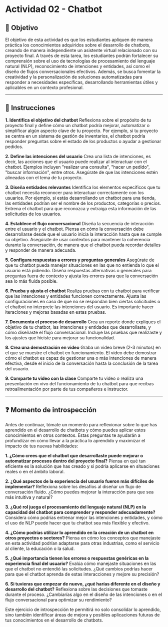 # **Actividad 02 - Chatbot**

## 🎯 **Objetivo**
El objetivo de esta actividad es que los estudiantes apliquen de manera práctica los conocimientos adquiridos sobre el desarrollo de chatbots, creando de manera independiente un asistente virtual relacionado con su proyecto final. A través de esta tarea, los estudiantes podrán fortalecer su comprensión sobre el uso de tecnologías de procesamiento del lenguaje natural (NLP), reconocimiento de intenciones y entidades, así como el diseño de flujos conversacionales efectivos. Además, se busca fomentar la creatividad y la personalización de soluciones automatizadas para responder a necesidades específicas, desarrollando herramientas útiles y aplicables en un contexto profesional.

---

## 📑 Instrucciones
**1.	Identifica el objetivo del chatbot**
Reflexiona sobre el propósito de tu proyecto final y define cómo un chatbot podría mejorar, automatizar o simplificar algún aspecto clave de tu proyecto. Por ejemplo, si tu proyecto se centra en un sistema de gestión de inventarios, el chatbot podría responder preguntas sobre el estado de los productos o ayudar a gestionar pedidos.

**2.	Define las intenciones del usuario**
Crea una lista de intenciones, es decir, las acciones que el usuario puede realizar al interactuar con el chatbot. Ejemplos incluyen "realizar una consulta", "hacer un pedido", "buscar información", entre otros. Asegúrate de que las intenciones estén alineadas con el tema de tu proyecto.

**3.	Diseña entidades relevantes**
Identifica los elementos específicos que tu chatbot necesita reconocer para interactuar correctamente con los usuarios. Por ejemplo, si estás desarrollando un chatbot para una tienda, las entidades podrían ser el nombre de los productos, categorías o precios. Entrena el chatbot para que reconozca y extraiga esta información de las solicitudes de los usuarios.

**4.	Establece el flujo conversacional**
Diseña la secuencia de interacción entre el usuario y el chatbot. Piensa en cómo la conversación debe desarrollarse desde que el usuario inicia la interacción hasta que se cumple su objetivo. Asegúrate de usar contextos para mantener la coherencia durante la conversación, de manera que el chatbot pueda recordar detalles y responder de manera adecuada.

**5.	Configura respuestas a errores y preguntas generales**
Asegúrate de que tu chatbot pueda manejar situaciones en las que no entienda lo que el usuario está pidiendo. Diseña respuestas alternativas o generales para preguntas fuera de contexto y ajusta los errores para que la conversación sea lo más fluida posible.

**6.	Prueba y ajusta el chatbot**
Realiza pruebas con tu chatbot para verificar que las intenciones y entidades funcionen correctamente. Ajusta las configuraciones en caso de que no se respondan bien ciertas solicitudes o el chatbot no interprete las intenciones del usuario. Es importante hacer iteraciones y mejoras basadas en estas pruebas.

**7.	Documenta el proceso de desarrollo**
Crea un reporte donde expliques el objetivo de tu chatbot, las intenciones y entidades que desarrollaste, y cómo diseñaste el flujo conversacional. Incluye las pruebas que realizaste y los ajustes que hiciste para mejorar su funcionalidad.

**8.	Crea una demostración en video**
Graba un video breve (2-3 minutos) en el que se muestre el chatbot en funcionamiento. El video debe demostrar cómo el chatbot es capaz de gestionar una o más intenciones de manera efectiva, desde el inicio de la conversación hasta la conclusión de la tarea del usuario.

**9.	Comparte tu video con la clase**
Comparte tu video o realiza una presentación en vivo del funcionamiento de tu chatbot para que recibas retroalimentación por parte de tus compañeros e instructor.





---

## ❓ **Momento de introspección**

Antes de continuar, tómate un momento para reflexionar sobre lo que has aprendido en el desarrollo de chatbots y cómo puedes aplicar estos conocimientos en otros contextos. Estas preguntas te ayudarán a profundizar en cómo llevar a la práctica lo aprendido y maximizar el impacto de tus nuevas habilidades:

**1.	¿Cómo crees que el chatbot que desarrollaste puede mejorar o automatizar procesos dentro del proyecto final?**
Piensa en qué tan eficiente es la solución que has creado y si podría aplicarse en situaciones reales o en el ámbito laboral.

**2.	¿Qué aspectos de la experiencia del usuario fueron más difíciles de implementar?**
Reflexiona sobre los desafíos al diseñar un flujo de conversación fluido. ¿Cómo puedes mejorar la interacción para que sea más intuitiva y natural?

**3.	¿Qué rol juega el procesamiento del lenguaje natural (NLP) en la capacidad del chatbot para comprender y responder adecuadamente?**
Considera cómo podrías entrenar mejor las intenciones y entidades, y cómo el uso de NLP puede hacer que tu chatbot sea más flexible y efectivo.

**4.	¿Cómo podrías utilizar lo aprendido en la creación de un chatbot en otros proyectos o sectores?**
Piensa en cómo los conceptos que manejaste en esta actividad podrían adaptarse para otras industrias, como el servicio al cliente, la educación o la salud.

**5.	¿Qué importancia tienen los errores o respuestas genéricas en la experiencia final del usuario?**
Evalúa cómo manejaste situaciones en las que el chatbot no entendió las solicitudes. ¿Qué cambios podrías hacer para que el chatbot aprenda de estas interacciones y mejore su precisión?

**6.	Si tuvieras que empezar de nuevo, ¿qué harías diferente en el diseño y desarrollo del chatbot?**
Reflexiona sobre las decisiones que tomaste durante el proceso. ¿Cambiarías algo en el diseño de las intenciones o en el flujo conversacional para optimizar su rendimiento?

Este ejercicio de introspección te permitirá no solo consolidar lo aprendido, sino también identificar áreas de mejora y posibles aplicaciones futuras de tus conocimientos en el desarrollo de chatbots.







